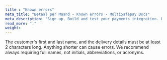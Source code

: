 ```yaml
---
title : "Known errors"
meta_title: "Betaal per Maand - Known errors - MultiSafepay Docs"
meta_description: "Sign up. Build and test your payments integration. Explore our products and services. Use our API reference, SDKs, and wrappers. Get support."
read_more: "."
weight: 
---
```


The customer's first and last name, and the delivery details must be at least 2 characters long. Anything shorter can cause errors. We recommend always requiring full names, not initials, abbreviations, or acronyms.